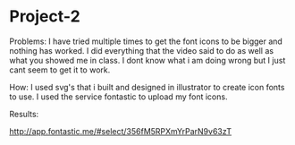 Project-2
=========

Problems:
  I have tried multiple times to get the font icons to be bigger and nothing has worked. I did everything that the video said to do as well as what you showed me in class. I dont know what i am doing wrong but I just cant seem to get it to work.


How:
  I used svg's that i built and designed in illustrator to create icon fonts to use. I used the service fontastic to upload my font icons. 
  
Results:
  
  http://app.fontastic.me/#select/356fM5RPXmYrParN9v63zT
